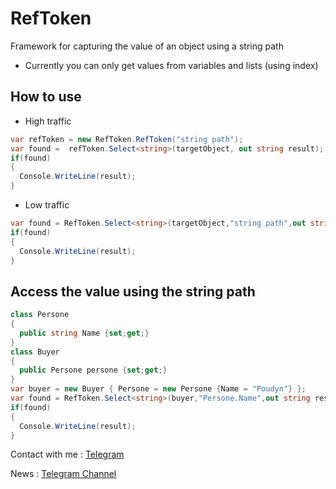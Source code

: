 # RefToken
Framework for capturing the value of an object using a string path
- Currently you can only get values from variables and lists (using index)

## How to use
  - High traffic
  ```C#
  var refToken = new RefToken.RefToken("string path");
  var found =  refToken.Select<string>(targetObject, out string result);
  if(found)
  {
    Console.WriteLine(result);
  }
  ```
  - Low traffic
  ```C#
  var found = RefToken.Select<string>(targetObject,"string path",out string result);
  if(found)
  {
    Console.WriteLine(result);
  }
  ```
  
## Access the value using the string path
```C#
class Persone
{
  public string Name {set;get;}
}
class Buyer
{
  public Persone persone {set;get;}
}
var buyer = new Buyer { Persone = new Persone {Name = "Poudyn"} };
var found = RefToken.Select<string>(buyer,"Persone.Name",out string result);
if(found)
{
  Console.WriteLine(result);
}
```
Contact with me : [Telegram](https://t.me/ThePoudyn)

News : [Telegram Channel](https://t.me/IPouDyn)
